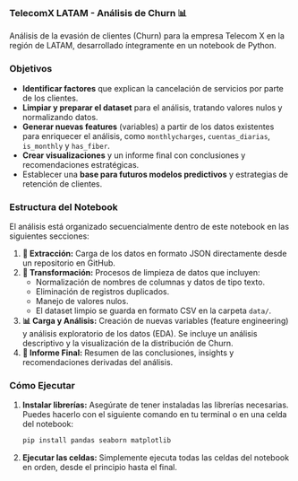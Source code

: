 ### **TelecomX LATAM - Análisis de Churn 📊**

Análisis de la evasión de clientes (Churn) para la empresa Telecom X en la región de LATAM, desarrollado íntegramente en un notebook de Python.

### **Objetivos**

  - **Identificar factores** que explican la cancelación de servicios por parte de los clientes.
  - **Limpiar y preparar el dataset** para el análisis, tratando valores nulos y normalizando datos.
  - **Generar nuevas features** (variables) a partir de los datos existentes para enriquecer el análisis, como `monthlycharges`, `cuentas_diarias`, `is_monthly` y `has_fiber`.
  - **Crear visualizaciones** y un informe final con conclusiones y recomendaciones estratégicas.
  - Establecer una **base para futuros modelos predictivos** y estrategias de retención de clientes.

### **Estructura del Notebook**

El análisis está organizado secuencialmente dentro de este notebook en las siguientes secciones:

1.  **📌 Extracción:** Carga de los datos en formato JSON directamente desde un repositorio en GitHub.
2.  **🔧 Transformación:** Procesos de limpieza de datos que incluyen:
      * Normalización de nombres de columnas y datos de tipo texto.
      * Eliminación de registros duplicados.
      * Manejo de valores nulos.
      * El dataset limpio se guarda en formato CSV en la carpeta `data/`.
3.  **📊 Carga y Análisis:** Creación de nuevas variables (feature engineering) y análisis exploratorio de los datos (EDA). Se incluye un análisis descriptivo y la visualización de la distribución de Churn.
4.  **📄 Informe Final:** Resumen de las conclusiones, insights y recomendaciones derivadas del análisis.

### **Cómo Ejecutar**

1.  **Instalar librerías:** Asegúrate de tener instaladas las librerías necesarias. Puedes hacerlo con el siguiente comando en tu terminal o en una celda del notebook:
    ```bash
    pip install pandas seaborn matplotlib
    ```
2.  **Ejecutar las celdas:** Simplemente ejecuta todas las celdas del notebook en orden, desde el principio hasta el final.
